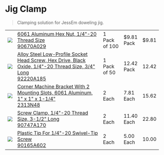 # Jig Clamp

> Clamping solution for JessEm doweling jig.

<table>
    <tr>
        <td>
            <a href="https://www.mcmaster.com/catalog/90670A029">
                <img src="https://www.mcmaster.com/mvZ/Contents/gfx/ImageCache/906/90670A029p1-b01-digitall@100p_636713273741810000.png?ver=ImageNotFound"
                    srcset=" https://www.mcmaster.com/mvZ/Contents/gfx/ImageCache/906/90670A029p1-b01-digitall@100p_636713273741810000.png?ver=ImageNotFound 1x, https://www.mcmaster.com/mvZ/Contents/gfx/ImageCache/906/90670A029p1-b01-digitall@200p_636713273741810000.png?ver=ImageNotFound 2x, https://www.mcmaster.com/mvZ/Contents/gfx/ImageCache/906/90670A029p1-b01-digitall@300p_636713273741810000.png?ver=ImageNotFound 3x, https://www.mcmaster.com/mvZ/Contents/gfx/ImageCache/906/90670A029p1-b01-digitall@400p_636713273741810000.png?ver=ImageNotFound 4x  ">
            </a>
        </td>
        <td>
            <a href="https://www.mcmaster.com/catalog/90670A029">
                6061 Aluminum Hex Nut, 1/4"-20 Thread Size<br>
                90670A029
            </a>
        </td>
        <td>
            1<br>
            Pack of 100
        </td>
        <td>
            $9.81<br>
            Pack
        </td>
        <td>$9.81</td>
    </tr>
    <tr>
        <td>
            <a href="https://www.mcmaster.com/catalog/92220A185">
                <img src="https://www.mcmaster.com/mvZ/Contents/gfx/ImageCache/922/92220A185p1-b01-digitall@100p_637015934726224004.png?ver=ImageNotFound"
                    srcset=" https://www.mcmaster.com/mvZ/Contents/gfx/ImageCache/922/92220A185p1-b01-digitall@100p_637015934726224004.png?ver=ImageNotFound 1x, https://www.mcmaster.com/mvZ/Contents/gfx/ImageCache/922/92220A185p1-b01-digitall@200p_637015934726224004.png?ver=ImageNotFound 2x, https://www.mcmaster.com/mvZ/Contents/gfx/ImageCache/922/92220A185p1-b01-digitall@300p_637015934726224004.png?ver=ImageNotFound 3x, https://www.mcmaster.com/mvZ/Contents/gfx/ImageCache/922/92220A185p1-b01-digitall@400p_637015934726224004.png?ver=ImageNotFound 4x">
            </a>
        </td>
        <td>
            <a href="https://www.mcmaster.com/catalog/92220A185">
                Alloy Steel Low-Profile Socket Head Screw, Hex Drive, Black Oxide, 1/4"-20 Thread Size, 3/4" Long<br>
                92220A185
            </a>
        </td>
        <td>
            1<br>
            Pack of 50
        </td>
        <td>
            12.42<br>
            Pack
        </td>
        <td>12.42</td>
    </tr>
    <tr>
        <td>
            <a href="https://www.mcmaster.com/catalog/2313N48">
                <img src="https://www.mcmaster.com/mvZ/Contents/gfx/ImageCache/231/2313n51c1-h02d-digital-master1552006898-p9@100p_636598984647670000.png?ver=ImageNotFound"
                    srcset=" https://www.mcmaster.com/mvZ/Contents/gfx/ImageCache/231/2313n51c1-h02d-digital-master1552006898-p9@100p_636598984647670000.png?ver=ImageNotFound 1x, https://www.mcmaster.com/mvZ/Contents/gfx/ImageCache/231/2313n51c1-h02d-digital-master1552006898-p9@200p_636598984647670000.png?ver=ImageNotFound 2x, https://www.mcmaster.com/mvZ/Contents/gfx/ImageCache/231/2313n51c1-h02d-digital-master1552006898-p9@300p_636598984647670000.png?ver=ImageNotFound 3x, https://www.mcmaster.com/mvZ/Contents/gfx/ImageCache/231/2313n51c1-h02d-digital-master1552006898-p9@400p_636598984647670000.png?ver=ImageNotFound 4x">
            </a>
        </td>
        <td>
            <a href="https://www.mcmaster.com/catalog/2313N48">
                Corner Machine Bracket With 2 Mounting Slots, 6061 Aluminum, 1" x 1" x 1-1/4"<br>
                2313N48
            </a>
        </td>
        <td>
            2<br>
            Each
        </td>
        <td>
            7.81<br>
            Each
        </td>
        <td>15.62</td>
    </tr>
    <tr>
        <td>
            <a href="https://www.mcmaster.com/catalog/90747A170">
                <img src="https://www.mcmaster.com/mvZ/Contents/gfx/ImageCache/901/90165a414-b01@100p_636966404132685992.png?ver=ImageNotFound"
                    srcset=" https://www.mcmaster.com/mvZ/Contents/gfx/ImageCache/901/90165a414-b01@100p_636966404132685992.png?ver=ImageNotFound 1x, https://www.mcmaster.com/mvZ/Contents/gfx/ImageCache/901/90165a414-b01@200p_636966404132685992.png?ver=ImageNotFound 2x, https://www.mcmaster.com/mvZ/Contents/gfx/ImageCache/901/90165a414-b01@300p_636966404132685992.png?ver=ImageNotFound 3x, https://www.mcmaster.com/mvZ/Contents/gfx/ImageCache/901/90165a414-b01@400p_636966404132685992.png?ver=ImageNotFound 4x">
            </a>
        </td>
        <td>
            <a href="https://www.mcmaster.com/catalog/90747A170">
                Screw Clamp, 1/4"-20 Thread Size, 3-1/2" Long<br>
                90747A170
            </a>
        </td>
        <td>
            2<br>
            Each
        </td>
        <td>
            11.40<br>
            Each
        </td>
        <td>22.80</td>
    </tr>
    <tr>
        <td>
            <a href="https://www.mcmaster.com/catalog/90165A602">
                <img src="https://www.mcmaster.com/mvZ/Contents/gfx/ImageCache/901/90165A602p1-b01-digitall@100p_636966132328432086.png?ver=ImageNotFound"
                    srcset=" https://www.mcmaster.com/mvZ/Contents/gfx/ImageCache/901/90165A602p1-b01-digitall@100p_636966132328432086.png?ver=ImageNotFound 1x, https://www.mcmaster.com/mvZ/Contents/gfx/ImageCache/901/90165A602p1-b01-digitall@200p_636966132328432086.png?ver=ImageNotFound 2x, https://www.mcmaster.com/mvZ/Contents/gfx/ImageCache/901/90165A602p1-b01-digitall@300p_636966132328432086.png?ver=ImageNotFound 3x, https://www.mcmaster.com/mvZ/Contents/gfx/ImageCache/901/90165A602p1-b01-digitall@400p_636966132328432086.png?ver=ImageNotFound 4x">
            </a>
        </td>
        <td>
            <a href="https://www.mcmaster.com/catalog/90165A602">
                Plastic Tip For 1/4"-20 Swivel-Tip Screw<br>
                90165A602
            </a>
        <td>
            2<br>
            Each
        </td>
        <td>
            5.00<br>
            Each
        </td>
        <td>10.00</td>
    </tr>
</table>
